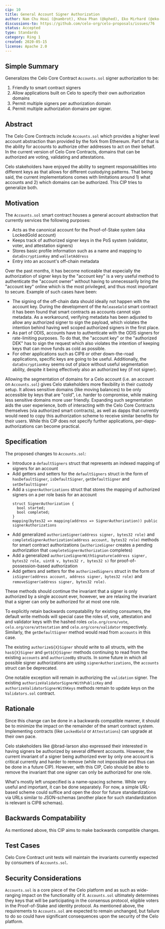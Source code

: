 ```yaml
---
cip: 10
title: General Account Signer Authorization
author: Nam Chu Hoai (@nambrot), Khoa Phan (@kphed), Eko Mirhard (@eko-mirhard), Alex Harley (@alexbharley)
discussions-to: https://github.com/celo-org/celo-proposals/issues/76
status: Accepted
type: Standards
category: Ring 1
created: 2020-05-15
license: Apache 2.0
---
```


## Simple Summary

Generalizes the Celo Core Contract `Accounts.sol` signer authorization to be:

1. Friendly to smart contract signers
2. Allow applications built on Celo to specify their own authorization domains
3. Permit multiple signers per authorization domain
4. Permit multiple authorization domains per signer.

## Abstract

The Celo Core Contracts include `Accounts.sol` which provides a higher level account abstraction than provided by the fork from Ethereum. Part of that is the ability for accounts to authorize other addresses to act on their behalf. In the current version of Celo Core Contracts, domains that can be authorized are voting, validating and attestations.

Celo stakeholders have enjoyed the ability to segment responsabilities into different keys as that allows for different custodying patterns. That being said, the current implementations comes with limitations around 1) what accounts and 2) which domains can be authorized. This CIP tries to generalize both.

## Motivation

The `Accounts.sol` smart contract houses a general account abstraction that currently services the following purposes:

- Acts as the canonical account for the Proof-of-Stake system (aka LockedGold account)
- Keeps track of authorized signer keys in the PoS system (validator, voter, and attestation signers)
- Stores basic profile information such as a name and mapping to `dataEncryptionKey` and `walletAddress`
- Entry into an account's off-chain metadata

Over the past months, it has become noticeable that especially the authorization of signer keys by the "account key" is a very useful method to authenticate the "account owner" without having to unnecessarily bring the "account key" online which is the most privileged, and thus most important to secure. Example of such cases have been:

- The signing of the off-chain data should ideally not happen with the account key. During the development of the `ReleaseGold` smart contract it has been found that smart contracts as accounts cannot sign metadata. As a workaround, verifying metadata has been adjusted to allow any authorized signer to sign the payload, which violates the intention behind having well scoped authorized signers in the first place.
- As part of ODIS, accounts have to authenticate with the ODIS signers for rate-limiting purposes. To do that, the "account key" or the "authorized DEK" has to sign the request which also violates the intention of keeping keys that can move funds as cold as possible.
- For other applications such as CIP8 or other down-the-road applications, specific keys are going to be useful. Additionally, the `dataEncryptionKey` seems out of place without useful segmentation ability, despite it being effectively also an authorized key (if not signer).

Allowing the segmentation of domains for a Celo account (i.e. an account on `Accounts.sol`) gives Celo stakeholders more flexibility in their custody setup. It allows sensitive domains (like moving balances) to be only accessible by keys that are "cold", i.e. harder to compromise, while making less sensitive domains more user friendly. Expanding such segmentation aids the user experience, both of interacting with the Celo Core Contracts themselves (via authorized smart contracts), as well as dapps that currently would need to copy this authorization scheme to receive similar benefits for their users. While this CIP does not specify further applications, per-dapp-authorizations can become practical.

## Specification

The proposed changes to `Accounts.sol`:

- Introduce a `defaultSigners` struct that represents an indexed mapping of signers for an account
- Add getters and setters for the `defaultSigners` struct in the form of `hasDefaultSigner`, `isDefaultSigner`, `getDefaultSigner` and `setDefaultSigner`
- Add a `signerAuthorizations` struct that stores the mapping of authorized signers on a per role basis for an account
  ```
  struct SignerAuthorization {
    bool started;
    bool completed;
  }
  mapping(bytes32 => mapping(address => SignerAuthorization)) public signerAuthorizations
  ```
- Add generalized `authorizeSigner(address signer, bytes32 role)` and `completeSignerAuthorization(address account, bytes32 role)` methods for smart contract authorizations (`authorizeSigner` creates a pending authorization that `completeSignerAuthorization` completes)
- Add a generalized `authorizeSignerWithSignature(address signer, bytes32 role, uint8 v, bytes32 r, bytes32 s)` for proof-of-possession-based authorization
- Add getters and setters for the `authorizedSigners` struct in the form of `isSigner(address account, address signer, bytes32 role)` and `removeSigner(address signer, bytes32 role)`.

These methods should continue the invariant that a signer is only authorized by a single account ever, however, we are relaxing the invariant that a signer can only be authorized for at most one role.

To explicitly retain backwards compatability for existing consumers, the default write methods will special case the roles of, vote, attestation and and validator keys with the hashed roles `celo.org/core/vote`, `celo.org/core/attestation` and `celo.org/core/validator` respectively. Similarly, the `getDefaultSigner` method would read from `accounts` in this case.

The existing `authorize${X}Signer` should write to all structs, with the `has${X}Signer` and `get${X}Signer` methods continuing to read from the existing `accounts` and `authorizedBy` structs. In some future in which all possible signer authorizations are using `signerAuthorizations`, the `accounts` struct can be deprecated.

One notable exception will remain in authorizing the `validation` signer. The existing `authorizeValidatorSignerWithPublicKey` and `authorizeValidatorSignerWithKeys` methods remain to update keys on the `Validators.sol` contract.

## Rationale

Since this change can be done in a backwards compatible manner, it should be to minimize the impact on the remainder of the smart contract system. Implementing contracts (like `LockedGold` or `Attestations`) can upgrade at their own pace.

Celo stakeholders like @brad-larson also expressed their interested in having signers be authorized by several different accounts. However, the current invariant of a signer being authorized ever by only one account is critical currently and harder to remove (while not impossible and thus can be done in a future CIP). However, with this CIP, Celo should be able to remove the invariant that one signer can only be authorized for one role.

What's mostly left unspecified is a name-spacing scheme. While very useful and important, it can be done separately. For now, a simple URL-based scheme could suffice and open the door for future standardizations via URLs similar to JSON-schemas (another place for such standardization is relevant is CIP8 schemas).

## Backwards Compatability

As mentioned above, this CIP aims to make backwards compatible changes.

## Test Cases

Celo Core Contract unit tests will maintain the invariants currently expected by consumers of `Accounts.sol`.

## Security Considerations

`Accounts.sol` is a core piece of the Celo platform and as such as wide-ranging impact on the functionality of it. `Accounts.sol` ultimately determines they keys that will be participating in the consensus protocol, eligible voters in the Proof-of-Stake and identity protocol. As mentioned above, the requirements to `Accounts.sol` are expected to remain unchanged, but failure to do so could have significant consequences upon the security of the Celo platform.

